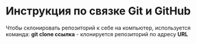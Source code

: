 # Инструкция по связке Git и GitHub

Чтобы склонировать репозиторий к себе на компьютер, используется команда:
**git clone ссылка** - клонируется репозиторий по адресу **URL**
